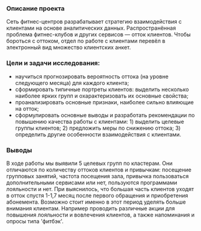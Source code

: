 ### Описание проекта
Сеть фитнес-центров разрабатывает стратегию взаимодействия с клиентами на основе аналитических данных.
Распространённая проблема фитнес-клубов и других сервисов — отток клиентов.
Чтобы бороться с оттоком, отдел по работе с клиентами перевёл в электронный вид множество клиентских анкет.

### Цели и задачи исследования:
- научиться прогнозировать вероятность оттока (на уровне следующего месяца) для каждого клиента;
- сформировать типичные портреты клиентов: выделить несколько наиболее ярких групп и охарактеризовать их основные свойства;
- проанализировать основные признаки, наиболее сильно влияющие на отток;
- сформулировать основные выводы и разработать рекомендации по повышению качества работы с клиентами:
        1) выделить целевые группы клиентов;
        2) предложить меры по снижению оттока;
        3) определить другие особенности взаимодействия с клиентами.

### Выводы
  В ходе работы мы выявили 5 целевых групп по кластерам. Они отличаются по количеству оттоков клиентов и привычкам: посещение групповых занятий, частота посещения зала, привычка пользоваться дополнительными сервисами или нет, пользуются программами лояльности и нет.
При выяснилось, что большая часть клиентов уходят в отток спустя 1-1,7 месяц после первого обращения и приобретения абонемента. Возможно стоит именно в этот период уделять больше внимания клиентам. Например проводить различные акции  для повышения лояльности и вовлечения клиентов, а также напоминания и опросы типа 'фитбэк'.
